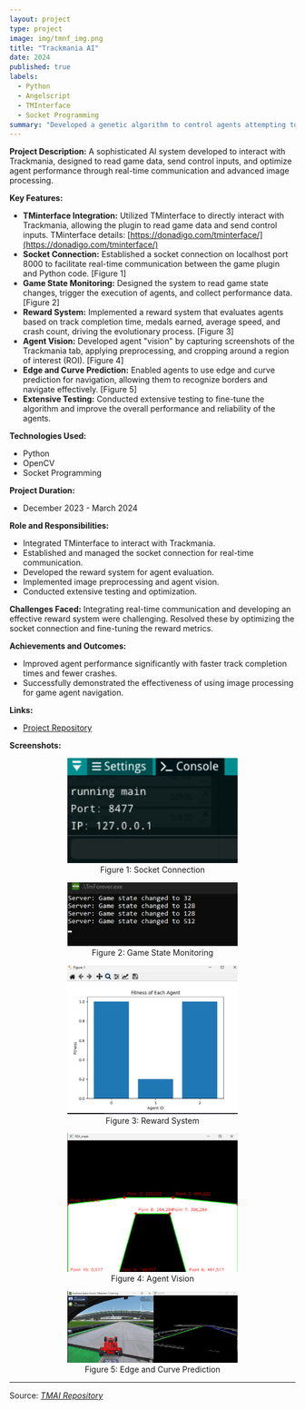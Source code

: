 ```yaml
---
layout: project
type: project
image: img/tmnf_img.png
title: "Trackmania AI"
date: 2024
published: true
labels:
  - Python
  - Angelscript
  - TMInterface
  - Socket Programming
summary: "Developed a genetic algorithm to control agents attempting to complete a Trackmania map. The project focused on optimizing performance based on various metrics such as time taken, medal achieved, average speed, and crash count."
---
```

**Project Description:**
A sophisticated AI system developed to interact with Trackmania, designed to read game data, send control inputs, and optimize agent performance through real-time communication and advanced image processing.

**Key Features:**
- **TMinterface Integration:** Utilized TMinterface to directly interact with Trackmania, allowing the plugin to read game data and send control inputs. TMinterface details: [https://donadigo.com/tminterface/](https://donadigo.com/tminterface/)
- **Socket Connection:** Established a socket connection on localhost port 8000 to facilitate real-time communication between the game plugin and Python code. [Figure 1]
- **Game State Monitoring:** Designed the system to read game state changes, trigger the execution of agents, and collect performance data. [Figure 2]
- **Reward System:** Implemented a reward system that evaluates agents based on track completion time, medals earned, average speed, and crash count, driving the evolutionary process. [Figure 3]
- **Agent Vision:** Developed agent "vision" by capturing screenshots of the Trackmania tab, applying preprocessing, and cropping around a region of interest (ROI). [Figure 4]
- **Edge and Curve Prediction:** Enabled agents to use edge and curve prediction for navigation, allowing them to recognize borders and navigate effectively. [Figure 5]
- **Extensive Testing:** Conducted extensive testing to fine-tune the algorithm and improve the overall performance and reliability of the agents.

**Technologies Used:**
- Python
- OpenCV
- Socket Programming

**Project Duration:**
- December 2023 - March 2024

**Role and Responsibilities:**
- Integrated TMinterface to interact with Trackmania.
- Established and managed the socket connection for real-time communication.
- Developed the reward system for agent evaluation.
- Implemented image preprocessing and agent vision.
- Conducted extensive testing and optimization.

**Challenges Faced:**
Integrating real-time communication and developing an effective reward system were challenging. Resolved these by optimizing the socket connection and fine-tuning the reward metrics.

**Achievements and Outcomes:**
- Improved agent performance significantly with faster track completion times and fewer crashes.
- Successfully demonstrated the effectiveness of using image processing for game agent navigation.

**Links:**
- [Project Repository](#https://github.com/TH3Eimis/TMAI/tree/main)

**Screenshots:**
<p align="center">
  <img src="../img/tmai/port.png" alt="Socket Connection" width="300" />
  <br>Figure 1: Socket Connection
</p>
<p align="center">
  <img src="../img/tmai/state.png" alt="Game State Monitoring" width="300" />
  <br>Figure 2: Game State Monitoring
</p>
<p align="center">
  <img src="../img/tmai/fitness.png" alt="Reward System" width="300" />
  <br>Figure 3: Reward System
</p>
<p align="center">
  <img src="../img/tmai/roi.png" alt="Agent Vision" width="300" />
  <br>Figure 4: Agent Vision
</p>
<p align="center">
  <img src="../img/tmai/edge.png" alt="Edge and Curve Prediction" width="300" />
  <br>Figure 5: Edge and Curve Prediction
</p>

<hr>
Source: <a href="https://github.com/TH3Eimis/TMAI/tree/main"><i class="large github icon ">TMAI Repository</i></a>




